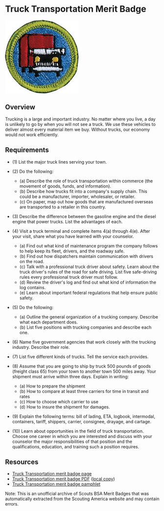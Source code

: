 

# Truck Transportation Merit Badge

![Truck Transportation Merit Badge](images/truck-transportation-merit-badge.jpg)

## Overview



Trucking is a large and important industry. No matter where you live, a day is unlikely to go by when you will not see a truck. We use these vehicles to deliver almost every material item we buy. Without trucks, our economy would not work efficiently.

## Requirements

* (1) List the major truck lines serving your town.
* (2) Do the following:
    * (a) Describe the role of truck transportation within commerce (the movement of goods, funds, and information).
    * (b) Describe how trucks fit into a company's supply chain. This could be a manufacturer, importer, wholesaler, or retailer.
    * (c) On paper, map out how goods that are manufactured overseas are transported to a retailer in this country.


* (3) Describe the difference between the gasoline engine and the diesel engine that power trucks. List the advantages of each.
* (4) Visit a truck terminal and complete items 4(a) through 4(e). After your visit, share what you have learned with your counselor.
    * (a) Find out what kind of maintenance program the company follows to help keep its fleet, drivers, and the roadway safe.
    * (b) Find out how dispatchers maintain communication with drivers on the road.
    * (c) Talk with a professional truck driver about safety. Learn about the truck driver's rules of the road for safe driving. List five safe-driving rules every professional truck driver must follow.
    * (d) Review the driver's log and find out what kind of information the log contains.
    * (e) Learn about important federal regulations that help ensure public safety.


* (5) Do the following:
    * (a) Outline the general organization of a trucking company. Describe what each department does.
    * (b) List five positions with trucking companies and describe each one.


* (6) Name five government agencies that work closely with the trucking industry. Describe their role.
* (7) List five different kinds of trucks. Tell the service each provides.
* (8) Assume that you are going to ship by truck 500 pounds of goods (freight class 65) from your town to another town 500 miles away. Your shipment must arrive within three days. Explain in writing:
    * (a) How to prepare the shipment
    * (b) How to compare at least three carriers for time in transit and rates
    * (c) How to choose which carrier to use
    * (d) How to insure the shipment for damages.


* (9) Explain the following terms: bill of lading, ETA, logbook, intermodal, containers, tariff, shippers, carrier, consignee, drayage, and cartage.
* (10) Learn about opportunities in the field of truck transportation. Choose one career in which you are interested and discuss with your counselor the major responsibilities of that position and the qualifications, education, and training such a position requires.


## Resources

- [Truck Transportation merit badge page](https://www.scouting.org/merit-badges/truck-transportation/)
- [Truck Transportation merit badge PDF](https://filestore.scouting.org/filestore/Merit_Badge_ReqandRes/Pamphlets/Truck%20Transportation.pdf) ([local copy](files/truck-transportation-merit-badge.pdf))
- [Truck Transportation merit badge pamphlet](https://www.scoutshop.org/truck-transportation-merit-badge-pamphlet-35961.html)

Note: This is an unofficial archive of Scouts BSA Merit Badges that was automatically extracted from the Scouting America website and may contain errors.